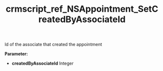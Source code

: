 ﻿---
title: crmscript_ref_NSAppointment_SetCreatedByAssociateId
description: NSAppointment.SetCreatedByAssociateId(Integer createdByAssociateId)
intellisense: NSAppointment.SetCreatedByAssociateId
keywords: NSAppointment, GetCreatedByAssociateId
so.topic: reference
---

Id of the associate that created the appointment

**Parameter:** 
 - **createdByAssociateId** Integer

